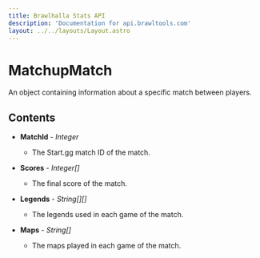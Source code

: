 ```yaml
---
title: Brawlhalla Stats API
description: 'Documentation for api.brawltools.com'
layout: ../../layouts/Layout.astro
---
```


# MatchupMatch

An object containing information about a specific match between players.

## Contents

- **MatchId** - *Integer*
    - The Start.gg match ID of the match.

- **Scores** - *Integer[]*
    - The final score of the match.

- **Legends** - *String[][]*
    - The legends used in each game of the match.

- **Maps** - *String[]*
    - The maps played in each game of the match.
